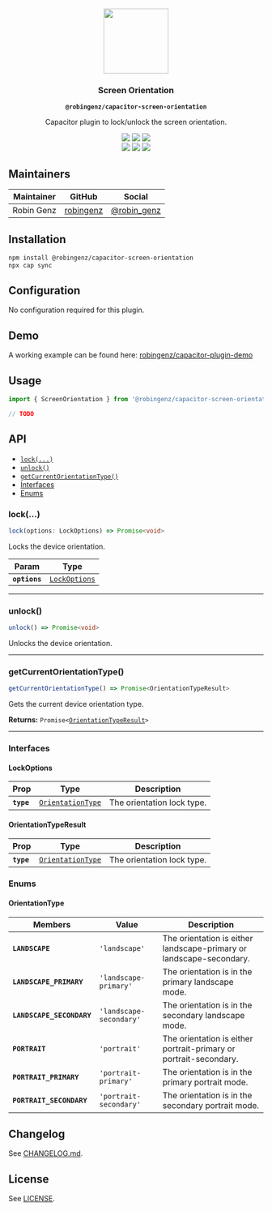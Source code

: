 <p align="center"><br><img src="https://user-images.githubusercontent.com/236501/85893648-1c92e880-b7a8-11ea-926d-95355b8175c7.png" width="128" height="128" /></p>
<h3 align="center">Screen Orientation</h3>
<p align="center"><strong><code>@robingenz/capacitor-screen-orientation</code></strong></p>
<p align="center">
  Capacitor plugin to lock/unlock the screen orientation. 
</p>

<p align="center">
  <img src="https://img.shields.io/maintenance/yes/2021?style=flat-square" />
  <a href="https://github.com/robingenz/capacitor-screen-orientation/actions?query=workflow%3A%22CI%22"><img src="https://img.shields.io/github/workflow/status/robingenz/capacitor-screen-orientation/CI/main?style=flat-square" /></a>
  <a href="https://www.npmjs.com/package/@robingenz/capacitor-screen-orientation"><img src="https://img.shields.io/npm/l/@robingenz/capacitor-screen-orientation?style=flat-square" /></a>
<br>
  <a href="https://www.npmjs.com/package/@robingenz/capacitor-screen-orientation"><img src="https://img.shields.io/npm/dw/@robingenz/capacitor-screen-orientation?style=flat-square" /></a>
  <a href="https://www.npmjs.com/package/@robingenz/capacitor-screen-orientation"><img src="https://img.shields.io/npm/v/@robingenz/capacitor-screen-orientation?style=flat-square" /></a>
<!-- ALL-CONTRIBUTORS-BADGE:START - Do not remove or modify this section -->
<a href="#contributors-"><img src="https://img.shields.io/badge/all%20contributors-1-orange?style=flat-square" /></a>
<!-- ALL-CONTRIBUTORS-BADGE:END -->
</p>

## Maintainers

| Maintainer | GitHub                                    | Social                                        |
| ---------- | ----------------------------------------- | --------------------------------------------- |
| Robin Genz | [robingenz](https://github.com/robingenz) | [@robin_genz](https://twitter.com/robin_genz) |

## Installation

```bash
npm install @robingenz/capacitor-screen-orientation
npx cap sync
```

## Configuration

No configuration required for this plugin.

## Demo

A working example can be found here: [robingenz/capacitor-plugin-demo](https://github.com/robingenz/capacitor-plugin-demo)

## Usage

```typescript
import { ScreenOrientation } from '@robingenz/capacitor-screen-orientation';

// TODO
```

## API

<docgen-index>

* [`lock(...)`](#lock)
* [`unlock()`](#unlock)
* [`getCurrentOrientationType()`](#getcurrentorientationtype)
* [Interfaces](#interfaces)
* [Enums](#enums)

</docgen-index>

<docgen-api>
<!--Update the source file JSDoc comments and rerun docgen to update the docs below-->

### lock(...)

```typescript
lock(options: LockOptions) => Promise<void>
```

Locks the device orientation.

| Param         | Type                                                |
| ------------- | --------------------------------------------------- |
| **`options`** | <code><a href="#lockoptions">LockOptions</a></code> |

--------------------


### unlock()

```typescript
unlock() => Promise<void>
```

Unlocks the device orientation.

--------------------


### getCurrentOrientationType()

```typescript
getCurrentOrientationType() => Promise<OrientationTypeResult>
```

Gets the current device orientation type.

**Returns:** <code>Promise&lt;<a href="#orientationtyperesult">OrientationTypeResult</a>&gt;</code>

--------------------


### Interfaces


#### LockOptions

| Prop       | Type                                                        | Description                |
| ---------- | ----------------------------------------------------------- | -------------------------- |
| **`type`** | <code><a href="#orientationtype">OrientationType</a></code> | The orientation lock type. |


#### OrientationTypeResult

| Prop       | Type                                                        | Description                |
| ---------- | ----------------------------------------------------------- | -------------------------- |
| **`type`** | <code><a href="#orientationtype">OrientationType</a></code> | The orientation lock type. |


### Enums


#### OrientationType

| Members                   | Value                              | Description                                                         |
| ------------------------- | ---------------------------------- | ------------------------------------------------------------------- |
| **`LANDSCAPE`**           | <code>'landscape'</code>           | The orientation is either landscape-primary or landscape-secondary. |
| **`LANDSCAPE_PRIMARY`**   | <code>'landscape-primary'</code>   | The orientation is in the primary landscape mode.                   |
| **`LANDSCAPE_SECONDARY`** | <code>'landscape-secondary'</code> | The orientation is in the secondary landscape mode.                 |
| **`PORTRAIT`**            | <code>'portrait'</code>            | The orientation is either portrait-primary or portrait-secondary.   |
| **`PORTRAIT_PRIMARY`**    | <code>'portrait-primary'</code>    | The orientation is in the primary portrait mode.                    |
| **`PORTRAIT_SECONDARY`**  | <code>'portrait-secondary'</code>  | The orientation is in the secondary portrait mode.                  |

</docgen-api>

## Changelog

See [CHANGELOG.md](https://github.com/robingenz/capacitor-screen-orientation/blob/master/CHANGELOG.md).

## License

See [LICENSE](https://github.com/robingenz/capacitor-screen-orientation/blob/master/LICENSE).
